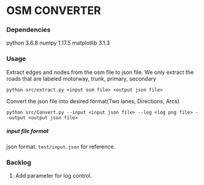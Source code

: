 # OSM CONVERTER

### Dependencies
python 3.6.8
numpy 1.17.5
matplotlib 3.1.3

### Usage
Extract edges and nodes from the osm file to json file. 
We only extract the roads that are labeled motorway, trunk, primary, secondary
```
python src/extract.py <input osm file> <output json file>
```
Convert the json file into desired format(Two lanes, Directions, Arcs)
```
python src/Convert.py --input <input json file> --log <log png file> --output <output json file>
```

##### input file format

json format. `test/input.json` for reference.

### Backlog

1. Add parameter for log control.
